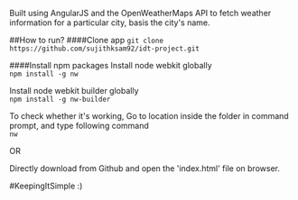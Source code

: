 Built using AngularJS and the OpenWeatherMaps API to fetch weather information for a particular city, basis the city's name.

##How to run?
####Clone app
`git clone https://github.com/sujithksam92/idt-project.git`

####Install npm packages
Install node webkit globally  
`npm install -g nw`  

Install node webkit builder globally   
`npm install -g nw-builder`  

To check whether it's working, Go to location inside the folder in command prompt, and type following command  
`nw`  

OR

Directly download from Github and open the 'index.html' file on browser.

#KeepingItSimple :)